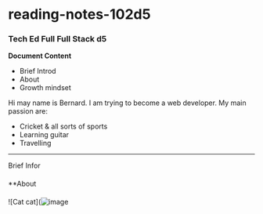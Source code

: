 # reading-notes-102d5
### Tech Ed Full  Full Stack d5  

**Document Content**  

- Brief Introd
- About
- Growth mindset

Hi may name is Bernard.  I am trying to become a web developer. My main passion are:
- Cricket & all sorts of sports
- Learning guitar
- Travelling       

----  
Brief Infor
####  
**About

####  
![Cat cat](![image](https://github.com/bernardfernando/reading-notes-102d5/assets/135609352/a3c8c666-11fc-419a-a393-b8cdf5cc7713)  






